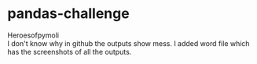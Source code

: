 # pandas-challenge
Heroesofpymoli    
I don't know why in github the outputs show mess. 
I added word file which has the screenshots of all the outputs.
